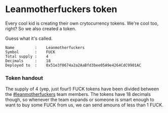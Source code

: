 # Leanmotherfuckers token

Every cool kid is creating their own crytocurrency tokens.
We're cool too, right? So we also created a token.

Guess what it's called.

```text
Name         :    Leanmotherfuckers
Symbol       :    FUCK
Total supply :    4
Decimals     :    18
Deployed to  :    0x51e3f0674a2a2AaBfd3bee05A9e4264CdC9901AC
```


### Token handout

The supply of 4 (yep, just four!) FUCK tokens have been divided between
the [#leanmotherfuckers](https://leanmotherfuckers.com) team members. The
tokens have 18 decimals though, so whenever the team expands or someone is
smart enough to want to buy some FUCK from us, we can send amouns of less
than 1 FUCK.
